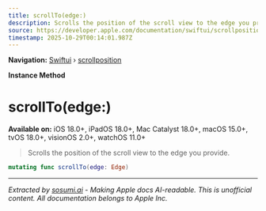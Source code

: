 ```yaml
---
title: scrollTo(edge:)
description: Scrolls the position of the scroll view to the edge you provide.
source: https://developer.apple.com/documentation/swiftui/scrollposition/scrollto(edge:)
timestamp: 2025-10-29T00:14:01.987Z
---
```


**Navigation:** [Swiftui](/documentation/swiftui) › [scrollposition](/documentation/swiftui/scrollposition)

**Instance Method**

# scrollTo(edge:)

**Available on:** iOS 18.0+, iPadOS 18.0+, Mac Catalyst 18.0+, macOS 15.0+, tvOS 18.0+, visionOS 2.0+, watchOS 11.0+

> Scrolls the position of the scroll view to the edge you provide.

```swift
mutating func scrollTo(edge: Edge)
```

---

*Extracted by [sosumi.ai](https://sosumi.ai) - Making Apple docs AI-readable.*
*This is unofficial content. All documentation belongs to Apple Inc.*
